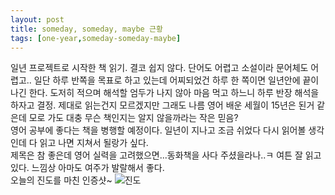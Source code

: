 ```yaml
---
layout: post
title: someday, someday, maybe 근황
tags: [one-year,someday-someday-maybe]
---
```

일년 프로젝트로 시작한 책 읽기. 결코 쉽지 않다. 단어도 어렵고 소설이라 문어체도 어렵고.. 일단 하루 반쪽을 목표로 하고 있는데 어찌되었건 하루 한 쪽이면 일년안에 끝이 나긴 한다. 도저히 적으며 해석할 엄두가 나지 않아 마음 먹고 하느니 하루 반장 해석을 하자고 결정. 제대로 읽는건지 모르겠지만 그래도 나름 영어 배운 세월이 15년은 된거 같은데 모로 가도 대충 무슨 책인지는 알지 않을까라는 작은 믿음?      
영어 공부에 좋다는 책을 병행할 예정이다. 일년이 지나고 조금 쉬었다 다시 읽어볼 생각인데 다 읽고 나면 지쳐서 될랑가 싶다.     
제목은 참 좋은데 영어 실력을 고려했으면...동화책을 사다 주셨을라나..ㅋ 여튼 잘 읽고 있다. 느낌상 아마도 여주가 발랄해서 좋다.     
오늘의 진도를 마친 인증샷~
![진도](http://lh3.googleusercontent.com/-m0Fn6RxTvv4/VqDI4Ndws2I/AAAAAAAAAlQ/2HqV7x5tf-U/s1280/upload_-1.jpg)